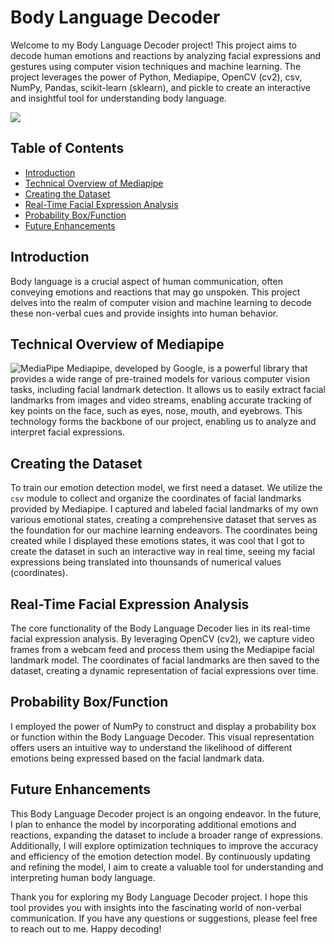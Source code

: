 # Body Language Decoder

Welcome to my Body Language Decoder project! This project aims to decode human emotions and reactions by analyzing facial expressions and gestures using computer vision techniques and machine learning. The project leverages the power of Python, Mediapipe, OpenCV (cv2), csv, NumPy, Pandas, scikit-learn (sklearn), and pickle to create an interactive and insightful tool for understanding body language.

![](https://github.com/AaTekle/Body-Language-Decoder/blob/main/gif/0816.gif)


## Table of Contents

- [Introduction](#introduction)
- [Technical Overview of Mediapipe](#technical-overview-of-mediapipe)
- [Creating the Dataset](#creating-the-dataset)
- [Real-Time Facial Expression Analysis](#real-time-facial-expression-analysis)
- [Probability Box/Function](#probability-boxfunction)
- [Future Enhancements](#future-enhancements)

## Introduction

Body language is a crucial aspect of human communication, often conveying emotions and reactions that may go unspoken. This project delves into the realm of computer vision and machine learning to decode these non-verbal cues and provide insights into human behavior.

## Technical Overview of Mediapipe
![MediaPipe](https://editor.analyticsvidhya.com/uploads/53474logo_horizontal_color.png)
Mediapipe, developed by Google, is a powerful library that provides a wide range of pre-trained models for various computer vision tasks, including facial landmark detection. It allows us to easily extract facial landmarks from images and video streams, enabling accurate tracking of key points on the face, such as eyes, nose, mouth, and eyebrows. This technology forms the backbone of our project, enabling us to analyze and interpret facial expressions.

## Creating the Dataset

To train our emotion detection model, we first need a dataset. We utilize the `csv` module to collect and organize the coordinates of facial landmarks provided by Mediapipe. I captured and labeled facial landmarks of my own various emotional states, creating a comprehensive dataset that serves as the foundation for our machine learning endeavors. The coordinates being created while I displayed these emotions states, it was cool that I got to create the dataset in such an interactive way in real time, seeing my facial expressions being translated into thounsands of numerical values (coordinates).

## Real-Time Facial Expression Analysis

The core functionality of the Body Language Decoder lies in its real-time facial expression analysis. By leveraging OpenCV (cv2), we capture video frames from a webcam feed and process them using the Mediapipe facial landmark model. The coordinates of facial landmarks are then saved to the dataset, creating a dynamic representation of facial expressions over time.

## Probability Box/Function

I employed the power of NumPy to construct and display a probability box or function within the Body Language Decoder. This visual representation offers users an intuitive way to understand the likelihood of different emotions being expressed based on the facial landmark data.

## Future Enhancements

This Body Language Decoder project is an ongoing endeavor. In the future, I plan to enhance the model by incorporating additional emotions and reactions, expanding the dataset to include a broader range of expressions. Additionally, I will explore optimization techniques to improve the accuracy and efficiency of the emotion detection model. By continuously updating and refining the model, I aim to create a valuable tool for understanding and interpreting human body language.

Thank you for exploring my Body Language Decoder project. I hope this tool provides you with insights into the fascinating world of non-verbal communication. If you have any questions or suggestions, please feel free to reach out to me. Happy decoding!
